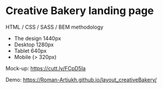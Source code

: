 # Creative Bakery landing page

HTML / CSS / SASS / BEM methodology

- The design 1440px
- Desktop 1280px
- Tablet 640px
- Mobile (> 320px)

Moсk-up:
https://cutt.ly/FCpD5la


Demo: https://Roman-Artiukh.github.io/layout_creativeBakery/
